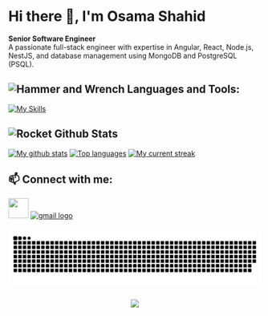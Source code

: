 # Hi there 👋, I'm Osama Shahid

**Senior Software Engineer**  
A passionate full-stack engineer with expertise in Angular, React, Node.js, NestJS, and database management using MongoDB and PostgreSQL (PSQL).

## <img src="https://raw.githubusercontent.com/Tarikul-Islam-Anik/Animated-Fluent-Emojis/master/Emojis/Objects/Hammer%20and%20Wrench.png" alt="Hammer and Wrench" width="30" height="30" /> **Languages and Tools:**  
[![My Skills](https://skillicons.dev/icons?i=html,css,tailwind,js,react,ts,expressjs,nodejs,mongodb,nest,angular&perline=13)](#)

## <img src="https://raw.githubusercontent.com/Tarikul-Islam-Anik/Animated-Fluent-Emojis/master/Emojis/Travel%20and%20places/Rocket.png" alt="Rocket" width="30" height="30" /> Github Stats 

[![My github stats](https://bad-apple-github-readme.vercel.app/api?username=OsamaShahid&show_icons=true&count_private=true&line_height=20&icon_color=00b3ff&theme=dark&title_color=00b3ff)](#) 
[![Top languages](https://github-readme-mwendwa.vercel.app/api/top-langs/?username=OsamaShahid&layout=compact&count_private=true&theme=dark&title_color=00b3ff)](#)
[![My current streak](https://streak-stats.demolab.com/?user=OsamaShahid&count_private=true&theme=dark&title_color=00b3ff)](#)


## 📫 Connect with me:

[<img src="https://cdn.jsdelivr.net/gh/devicons/devicon/icons/linkedin/linkedin-original.svg" width="40" height="40"/>](https://www.linkedin.com/in/usama-s-377964121/)
[<img src="https://raw.githubusercontent.com/maurodesouza/profile-readme-generator/master/src/assets/icons/social/gmail/default.svg" width="37" height="25" alt="gmail logo"  />](mailto:muhammadusama387@gmail.com)


###

<picture>
  <source media="(prefers-color-scheme: dark)" srcset="https://github.com/OsamaShahid/OsamaShahid/blob/output/github-contribution-grid-snake-dark.svg">
  <source media="(prefers-color-scheme: light)" srcset="https://github.com/OsamaShahid/OsamaShahid/blob/output/github-contribution-grid-snake.svg">
  <img alt="github contribution grid snake animation" src="https://github.com/OsamaShahid/OsamaShahid/blob/output/github-contribution-grid-snake.svg">
</picture>

###


###

<div align="center">
  <img src="https://profile-counter.glitch.me/OsamaShahid/count.svg?"  />
</div>

###
